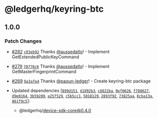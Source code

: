 # @ledgerhq/keyring-btc

## 1.0.0

### Patch Changes

- [#282](https://github.com/LedgerHQ/device-sdk-ts/pull/282) [`c03eb92`](https://github.com/LedgerHQ/device-sdk-ts/commit/c03eb9206e4e4c106cc01a205ff830b2ab271e66) Thanks [@aussedatlo](https://github.com/aussedatlo)! - Implement GetExtendedPublicKeyCommand

- [#279](https://github.com/LedgerHQ/device-sdk-ts/pull/279) [`70770c6`](https://github.com/LedgerHQ/device-sdk-ts/commit/70770c6b4396dbec115cda4b2d40579ca108aeae) Thanks [@aussedatlo](https://github.com/aussedatlo)! - Implement GetMasterFingerprintCommand

- [#269](https://github.com/LedgerHQ/device-sdk-ts/pull/269) [`9a3afe4`](https://github.com/LedgerHQ/device-sdk-ts/commit/9a3afe42b6a70bbbea396324deb5052002c54042) Thanks [@paoun-ledger](https://github.com/paoun-ledger)! - Create keyring-btc package

- Updated dependencies [[`899d151`](https://github.com/LedgerHQ/device-sdk-ts/commit/899d15152c2cf67b19cb6ca83dc1fbbd0e79ae27), [`41892b3`](https://github.com/LedgerHQ/device-sdk-ts/commit/41892b3dbd27c71b091d4c8203286702a81f380b), [`c6822ba`](https://github.com/LedgerHQ/device-sdk-ts/commit/c6822ba275946200333a8e64f240bf52c62e649c), [`0ef0626`](https://github.com/LedgerHQ/device-sdk-ts/commit/0ef06260b4cf87c3cb41fe2819e8efd849b2f336), [`f708627`](https://github.com/LedgerHQ/device-sdk-ts/commit/f708627965617b40951016448b8f90d71c19a2f8), [`d9e0164`](https://github.com/LedgerHQ/device-sdk-ts/commit/d9e0164d69bede69269d0989c24a8631b9a0875d), [`3b59289`](https://github.com/LedgerHQ/device-sdk-ts/commit/3b592899168ecedfa3698041b77e09764c1cf4d7), [`a25f529`](https://github.com/LedgerHQ/device-sdk-ts/commit/a25f529ed08206d38d00026a3589bbbaa21075bc), [`c5b5cc1`](https://github.com/LedgerHQ/device-sdk-ts/commit/c5b5cc11d0b0dfec4e1e76ecd98d4ad09a6c9d89), [`5018129`](https://github.com/LedgerHQ/device-sdk-ts/commit/501812904cbb7eb519651b4c8dbb613198e1e89c), [`2893f92`](https://github.com/LedgerHQ/device-sdk-ts/commit/2893f92e023741ef33e72dd5bc40e18b42052ca8), [`73825aa`](https://github.com/LedgerHQ/device-sdk-ts/commit/73825aaa5869c9026bd1a5a1b142a74a9484662f), [`8cba13a`](https://github.com/LedgerHQ/device-sdk-ts/commit/8cba13a3fb720ecd15b2464c45be30fc9851bd0a), [`861f9c5`](https://github.com/LedgerHQ/device-sdk-ts/commit/861f9c56b7b10034df156e369400dfd614b545f1)]:
  - @ledgerhq/device-sdk-core@0.4.0
